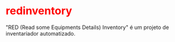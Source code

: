 <html>
  <head>
    <meta charset="utf-8"/>
  </head>
  <body>
    <h1 style="color:red">redinventory</h1>
    <p>"RED (Read some Equipments Details) Inventory" é um projeto de inventariador automatizado.</p>
  </body>
</html>
